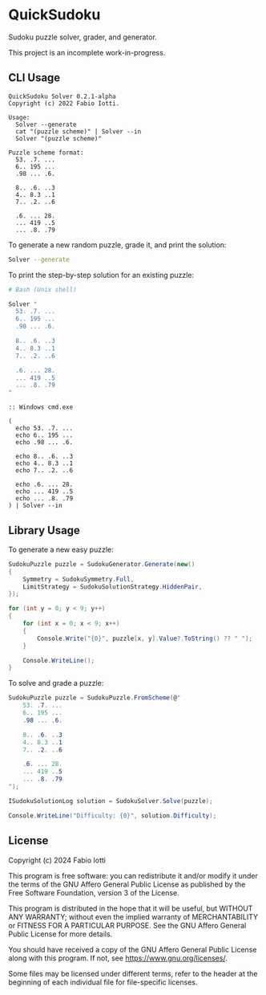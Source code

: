 QuickSudoku
===========

Sudoku puzzle solver, grader, and generator.

This project is an incomplete work-in-progress.


## CLI Usage

```plaintext
QuickSudoku Solver 0.2.1-alpha
Copyright (c) 2022 Fabio Iotti.

Usage:
  Solver --generate
  cat "(puzzle scheme)" | Solver --in
  Solver "(puzzle scheme)"

Puzzle scheme format:
  53. .7. ...
  6.. 195 ...
  .98 ... .6.

  8.. .6. ..3
  4.. 8.3 ..1
  7.. .2. ..6

  .6. ... 28.
  ... 419 ..5
  ... .8. .79
```

To generate a new random puzzle, grade it, and print the solution:

```bash
Solver --generate
```

To print the step-by-step solution for an existing puzzle:

```bash
# Bash (Unix shell)

Solver "
  53. .7. ...
  6.. 195 ...
  .98 ... .6.

  8.. .6. ..3
  4.. 8.3 ..1
  7.. .2. ..6

  .6. ... 28.
  ... 419 ..5
  ... .8. .79
"
```

```batch
:: Windows cmd.exe

(
  echo 53. .7. ...
  echo 6.. 195 ...
  echo .98 ... .6.

  echo 8.. .6. ..3
  echo 4.. 8.3 ..1
  echo 7.. .2. ..6

  echo .6. ... 28.
  echo ... 419 ..5
  echo ... .8. .79
) | Solver --in
```


## Library Usage

To generate a new easy puzzle:

```csharp
SudokuPuzzle puzzle = SudokuGenerator.Generate(new()
{
    Symmetry = SudokuSymmetry.Full,
    LimitStrategy = SudokuSolutionStrategy.HiddenPair,
});

for (int y = 0; y < 9; y++)
{
    for (int x = 0; x < 9; x++)
    {
        Console.Write("{0}", puzzle[x, y].Value?.ToString() ?? " ");
    }

    Console.WriteLine();
}
```

To solve and grade a puzzle:

```csharp
SudokuPuzzle puzzle = SudokuPuzzle.FromScheme(@"
    53. .7. ...
    6.. 195 ...
    .98 ... .6.

    8.. .6. ..3
    4.. 8.3 ..1
    7.. .2. ..6

    .6. ... 28.
    ... 419 ..5
    ... .8. .79
");

ISudokuSolutionLog solution = SudokuSolver.Solve(puzzle);

Console.WriteLine("Difficulty: {0}", solution.Difficulty);
```


## License

Copyright (c) 2024 Fabio Iotti

This program is free software: you can redistribute it and/or modify it under
the terms of the GNU Affero General Public License as published by the Free
Software Foundation, version 3 of the License.

This program is distributed in the hope that it will be useful, but WITHOUT ANY
WARRANTY; without even the implied warranty of MERCHANTABILITY or FITNESS FOR A
PARTICULAR PURPOSE. See the GNU Affero General Public License for more details.

You should have received a copy of the GNU Affero General Public License along
with this program. If not, see https://www.gnu.org/licenses/.

Some files may be licensed under different terms, refer to the header at the
beginning of each individual file for file-specific licenses.

